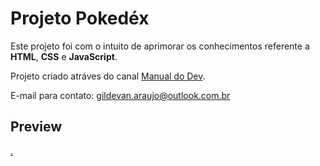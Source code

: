 # Projeto Pokedéx

Este projeto foi com o intuito de aprimorar os conhecimentos referente a **HTML**, **CSS** e **JavaScript**.

Projeto criado atráves do canal [Manual do Dev](https://www.youtube.com/c/ManualdoDev).

E-mail para contato: gildevan.araujo@outlook.com.br

## Preview

[.](/_git/1.png)